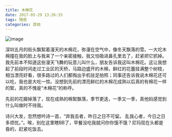 ```yaml
---
title: 木棉花
date: 2017-05-29 13:26:33
tags: 随感
categories: 其他
---
```


![image](http://image.huvjie.com/190221-03_img01.jpg)

<!--more-->

深圳五月的街头飘絮着漫天的木棉花，弥漫在空气中，像冬天飘落的雪。一大坨木棉撞在我的脸上与我来了一个亲密接触，我又怕吸进鼻孔里去了，赶紧把它抓掉。我先前本不知道这些漫天飞舞的玩意儿叫什么，朋友告诉我这叫木棉花。这让我想起了前段时间走过工业区的天桥，马路边盛开的木棉，鲜红的花蕾挂满整个树枝，相当漂亮好看，很多路过的人们都掏出手机驻足拍照；同事还告诉我说木棉花还可以吃，我也是大吃一惊。没想到先前的漂亮鲜红的木棉花成熟以后真的有棉花一样的絮，真的不愧是“木棉花”的称呼。

先前的花瓣掉落了，现在成熟的棉絮飘落，季节更迭，一季又一季，真他妈感觉到什么叫做时不待我。

诗兴大发，忽然想吟诗一首，“弃我去者，昨日之日不可留。 乱我心者，今日之日多烦忧。”。唉，别在这里瞎BB了，早餐没吃我就问你你饿不饿？尼玛现在头都是昏的，赶紧吃饭去。
